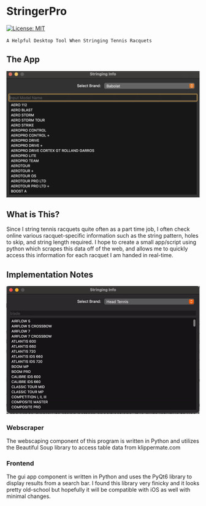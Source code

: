 # StringerPro

[![License: MIT](https://img.shields.io/badge/License-MIT-yellow.svg)](https://opensource.org/licenses/MIT)

`A Helpful Desktop Tool When Stringing Tennis Racquets`

## The App

![homepage](./img/home.png)

## What is This?

Since I string tennis racquets quite often as a part time job, I often check online various racquet-specific information such as the string pattern, holes to skip, and string length required. I hope to create a small app/script using python which scrapes this data off of the web, and allows me to quickly access this information for each racquet I am handed in real-time.

## Implementation Notes

![usage](./img/usage.gif "Using the App")

### Webscraper

The webscaping component of this program is written in Python and utilizes the Beautiful Soup library to access table data from klippermate.com

### Frontend

The gui app component is written in Python and uses the PyQt6 library to display results from a search bar. I found this library very finicky and it looks pretty old-school but hopefully it will be compatible with iOS as well with minimal changes.
